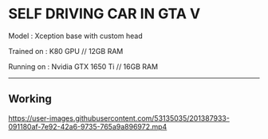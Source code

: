 <h1>SELF DRIVING CAR IN GTA V</h1>

Model : Xception base with custom head

Trained on : K80 GPU // 12GB RAM 

Running on : Nvidia GTX 1650 Ti // 16GB RAM
<hr>


<h2>Working</h2>

https://user-images.githubusercontent.com/53135035/201387933-091180af-7e92-42a6-9735-765a9a896972.mp4

